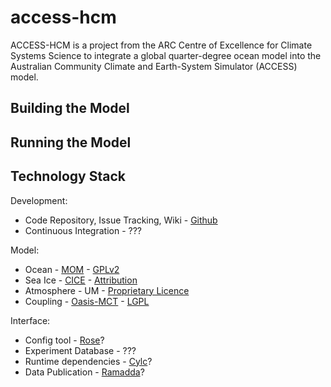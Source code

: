 access-hcm
==========

ACCESS-HCM is a project from the ARC Centre of Excellence for Climate Systems Science to integrate a global quarter-degree ocean model into the Australian Community Climate and Earth-System Simulator (ACCESS) model.

Building the Model
------------------

Running the Model
-----------------

Technology Stack
----------------

Development:
 * Code Repository, Issue Tracking, Wiki - [Github](https://github.com/coecss/access-q)
 * Continuous Integration - ???

Model:
 * Ocean - [MOM](https://github.com/BreakawayLabs/mom) - [GPLv2](https://github.com/BreakawayLabs/mom/blob/master/LICENSE)
 * Sea Ice - [CICE](http://oceans11.lanl.gov/trac/CICE) - [Attribution](http://oceans11.lanl.gov/trac/CICE/wiki/CopyRight)
 * Atmosphere - UM - [Proprietary Licence](http://www.metoffice.gov.uk/research/collaboration/um-collaboration)
 * Coupling - [Oasis-MCT](https://enes.org/oasis/) - [LGPL](https://enes.org/oasis/download/oasis3-mct-copyright)

Interface:
 * Config tool - [Rose](https://github.com/metomi/rose/)?
 * Experiment Database - ???
 * Runtime dependencies - [Cylc](https://github.com/cylc/cylc)?
 * Data Publication - [Ramadda](http://ramadda.org)?
